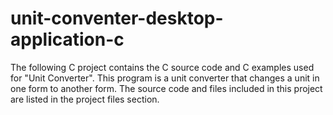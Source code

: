 # unit-conventer-desktop-application-c
The following C project contains the C source code and C examples used for "Unit Converter". This program is a unit converter that changes a unit in one form to another form. The source code and files included in this project are listed in the project files section.
